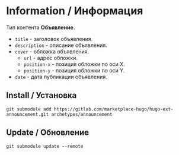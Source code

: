 # Information / Информация

Тип контента **Объявление**.

- `title` - заголовок объявления.
- `description` - описание объявления.
- `cover` - обложка объявления.
  - `url` - адрес обложки.
  - `position-x` - позиция обложки по оси X.
  - `position-y` - позиция обложки по оси Y.
- `date` - дата публикации объявления.

## Install / Установка

```
git submodule add https://gitlab.com/marketplace-hugo/hugo-ext-announcement.git archetypes/announcement
```

## Update / Обновление

```
git submodule update --remote
```
